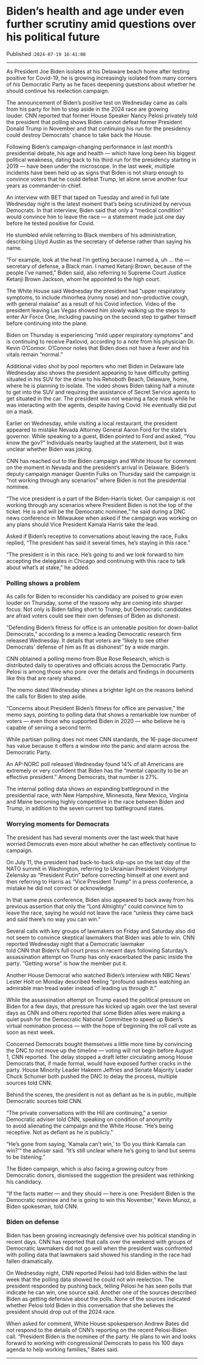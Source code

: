 # Biden’s health and age under even further scrutiny amid questions over his political future

Published :`2024-07-19 16:41:08`

---

As President Joe Biden isolates at his Delaware beach home after testing positive for Covid-19, he is growing increasingly isolated from many corners of his Democratic Party as he faces deepening questions about whether he should continue his reelection campaign.

The announcement of Biden’s positive test on Wednesday came as calls from his party for him to step aside in the 2024 race are growing louder. CNN reported that former House Speaker Nancy Pelosi privately told the president that polling shows Biden cannot defeat former President Donald Trump in November and that continuing his run for the presidency could destroy Democrats’ chance to take back the House.

Following Biden’s campaign-changing performance in last month’s presidential debate, his age and health — which have long been his biggest political weakness, dating back to his third run for the presidency starting in 2019 — have been under the microscope. In the last week, multiple incidents have been held up as signs that Biden is not sharp enough to convince voters that he could defeat Trump, let alone serve another four years as commander-in-chief.

An interview with BET that taped on Tuesday and aired in full late Wednesday night is the latest moment that’s being scrutinized by nervous Democrats. In that interview, Biden said that only a “medical condition” would convince him to leave the race — a statement made just one day before he tested positive for Covid.

He stumbled while referring to Black members of his administration, describing Lloyd Austin as the secretary of defense rather than saying his name.

“For example, look at the heat I’m getting because I named a, uh … the — secretary of defense, a Black man. I named Ketanji Brown, because of the people I’ve named,” Biden said, also referring to Supreme Court Justice Ketanji Brown Jackson, whom he appointed to the high court.

The White House said Wednesday the president had “upper respiratory symptoms, to include rhinorhea (runny nose) and non-productive cough, with general malaise” as a result of his Covid infection. Video of the president leaving Las Vegas showed him slowly walking up the steps to enter Air Force One, including pausing on the second step to gather himself before continuing into the plane.

Biden on Thursday is experiencing “mild upper respiratory symptoms” and is continuing to receive Paxlovid, according to a note from his physician Dr. Kevin O’Connor. O’Connor notes that Biden does not have a fever and his vitals remain “normal.”

Additional video shot by pool reporters who met Biden in Delaware late Wednesday also shows the president appearing to have difficulty getting situated in his SUV for the drive to his Rehoboth Beach, Delaware, home, where he is planning to isolate. The video shows Biden taking half a minute to get into the SUV and requiring the assistance of Secret Service agents to get situated in the car. The president was not wearing a face mask while he was interacting with the agents, despite having Covid. He eventually did put on a mask.

Earlier on Wednesday, while visiting a local restaurant, the president appeared to mistake Nevada Attorney General Aaron Ford for the state’s governor. While speaking to a guest, Biden pointed to Ford and asked, “You know the gov?” Individuals nearby laughed at the statement, but it was unclear whether Biden was joking.

CNN has reached out to the Biden campaign and White House for comment on the moment in Nevada and the president’s arrival in Delaware. Biden’s deputy campaign manager Quentin Fulks on Thursday said the campaign is “not working through any scenarios” where Biden is not the presidential nominee.

“The vice president is a part of the Biden-Harris ticket. Our campaign is not working through any scenarios where President Biden is not the top of the ticket. He is and will be the Democratic nominee,” he said during a DNC news conference in Milwaukee when asked if the campaign was working on any plans should Vice President Kamala Harris take the lead.

Asked if Biden’s receptive to conversations about leaving the race, Fulks replied, “The president has said it several times, he’s staying in this race.”

“The president is in this race. He’s going to and we look forward to him accepting the delegates in Chicago and continuing with this race to talk about what’s at stake,” he added.

### Polling shows a problem

As calls for Biden to reconsider his candidacy are poised to grow even louder on Thursday, some of the reasons why are coming into sharper focus: Not only is Biden falling short to Trump, but Democratic candidates are afraid voters could see their own defenses of Biden as dishonest.

“Defending Biden’s fitness for office is an untenable position for down-ballot Democrats,” according to a memo a leading Democratic research firm released Wednesday. It details that voters are “likely to see other Democrats’ defense of him as fit as dishonest” by a wide margin.

CNN obtained a polling memo from Blue Rose Research, which is distributed daily to operatives and officials across the Democratic Party. Pelosi is among those who pore over the details and findings in documents like this that are rarely shared.

The memo dated Wednesday shines a brighter light on the reasons behind the calls for Biden to step aside.

“Concerns about President Biden’s fitness for office are pervasive,” the memo says, pointing to polling data that shows a remarkable low number of voters — even those who supported Biden in 2020 — who believe he is capable of serving a second term.

While partisan polling does not meet CNN standards, the 16-page document has value because it offers a window into the panic and alarm across the Democratic Party.

An AP-NORC poll released Wednesday found 14% of all Americans are extremely or very confident that Biden has the “mental capacity to be an effective president.” Among Democrats, that number is 27%.

The internal polling data shows an expanding battleground in the presidential race, with New Hampshire, Minnesota, New Mexico, Virginia and Maine becoming highly competitive in the race between Biden and Trump, in addition to the seven current top battleground states.

### Worrying moments for Democrats

The president has had several moments over the last week that have worried Democrats even more about whether he can effectively continue to campaign.

On July 11, the president had back-to-back slip-ups on the last day of the NATO summit in Washington, referring to Ukrainian President Volodymyr Zelensky as “President Putin” before correcting himself at one event and then referring to Harris as “Vice President Trump” in a press conference, a mistake he did not correct or acknowledge.

In that same press conference, Biden also appeared to back away from his previous assertion that only the “Lord Almighty” could convince him to leave the race, saying he would not leave the race “unless they came back and said there’s no way you can win.”

Several calls with key groups of lawmakers on Friday and Saturday also did not seem to convince skeptical lawmakers that Biden was able to win. CNN reported Wednesday night that a Democratic lawmaker told CNN that Biden’s full court press in recent days following Saturday’s assassination attempt on Trump has only exacerbated the panic inside the party. “Getting worse” is how the member put it.

Another House Democrat who watched Biden’s interview with NBC News’ Lester Holt on Monday described feeling “profound sadness watching an admirable man tread water instead of leading us through it.”

While the assassination attempt on Trump eased the political pressure on Biden for a few days,  that pressure has kicked up again over the last several days as CNN and others reported that some Biden allies were making a quiet push for the Democratic National Committee to speed up Biden’s virtual nomination process — with the hope of beginning the roll call vote as soon as next week.

Concerned Democrats bought themselves a little more time by convincing the DNC to not move up the timeline — voting will not begin before August 1, CNN reported. The delay stopped a draft letter circulating among House Democrats that, if made formal, would have exposed further cracks in the party. House Minority Leader Hakeem Jeffries and Senate Majority Leader Chuck Schumer both pushed the DNC to delay the process, multiple sources told CNN.

Behind the scenes, the president is not as defiant as he is in public, multiple Democratic sources told CNN.

“The private conversations with the Hill are continuing,” a senior Democratic adviser told CNN, speaking on condition of anonymity to avoid alienating the campaign and the White House. “He’s being receptive. Not as defiant as he is publicly.”

“He’s gone from saying, ‘Kamala can’t win,’ to ‘Do you think Kamala can win?’“ the adviser said. “It’s still unclear where he’s going to land but seems to be listening.”

The Biden campaign, which is also facing a growing outcry from Democratic donors, dismissed the suggestion the president was rethinking his candidacy.

“If the facts matter — and they should — here is one: President Biden is the Democratic nominee and he is going to win this November,” Kevin Munoz, a Biden spokesman, told CNN.

### Biden on defense

Biden has been growing increasingly defensive over his political standing in recent days. CNN has reported that calls over the weekend with groups of Democratic lawmakers did not go well when the president was confronted with polling data that lawmakers said showed his standing in the race had fallen dramatically.

On Wednesday night, CNN reported Pelosi had told Biden within the last week that the polling data showed he could not win reelection. The president responded by pushing back, telling Pelosi he has seen polls that indicate he can win, one source said. Another one of the sources described Biden as getting defensive about the polls. None of the sources indicated whether Pelosi told Biden in this conversation that she believes the president should drop out of the 2024 race.

When asked for comment, White House spokesperson Andrew Bates did not respond to the details of CNN’s reporting on the recent Pelosi-Biden call. “President Biden is the nominee of the party. He plans to win and looks forward to working with congressional Democrats to pass his 100 days agenda to help working families,” Bates said.

---

